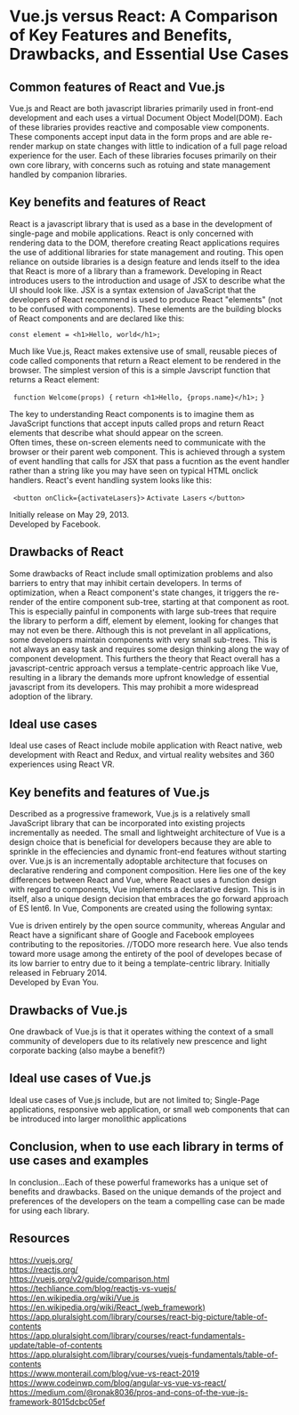 # Vue.js versus React: A Comparison of Key Features and Benefits, Drawbacks, and Essential Use Cases  

## Common features of React and Vue.js
Vue.js and React are both javascript libraries primarily used in front-end development and each uses a virtual Document Object Model(DOM). 
Each of these libraries provides reactive and composable view components. These components accept input data in the form props and are able re-render markup on state changes with little to indication of a full page reload experience for the user. Each of these libraries focuses primarily on their own core library, with concerns such as rotuing and state management handled by companion libraries.  

## Key benefits and features of React
React is a javascript library that is used as a base in the development of single-page and mobile applications. React is only concerned with rendering data to the DOM, therefore creating React applications requires the use of additional libraries for state management and routing. This open reliance on outside libraries is a design feature and lends itself to the idea that React is more of a library than a framework. Developing in React introduces users to the introduction and usage of JSX to describe what the UI should look like. JSX is a syntax extension of JavaScript that the developers of React recommend is used to produce React "elements" (not to be confused with components). These elements are the building blocks of React components and are declared like this:   

```const element = <h1>Hello, world</h1>;```

Much like Vue.js, React makes extensive use of small, reusable pieces of code called components that return a React element to be rendered in the browser. The simplest version of this is a simple Javscript function that returns a React element: 

``` function Welcome(props) {```
```return <h1>Hello, {props.name}</h1>;```
```} ```

The key to understanding React components is to imagine them as JavaScript functions that accept inputs called props and return React elements that describe what should appear on the screen.  
Often times, these on-screen elements need to communicate with the browser or their parent web component. This is achieved through a system of event handling that calls for JSX that pass a fucntion as the event handler rather than a string like you may have seen on typical HTML onclick handlers. React's event handling system looks like this:

``` <button onClick={activateLasers}>```
```Activate Lasers```
```</button> ```

Initially release on May 29, 2013.  
Developed by Facebook.   

## Drawbacks of React
Some drawbacks of React include small optimization problems and also barriers to entry that may inhibit certain developers. In terms of optimization, when a React component's state changes, it triggers the re-render of the entire component sub-tree, starting at that component as root. This is especially painful in components with large sub-trees that require the library to perform a diff, element by element, looking for changes that may not even be there. Although this is not prevelant in all applications, some developers maintain components with very small sub-trees. This is not always an easy task and requires some design thinking along the way of component development. This furthers the theory that React overall has a javascript-centric approach versus a template-centric approach like Vue, resulting in a library the demands more upfront knowledge of essential javascript from its developers. This may prohibit a more widespread adoption of the library.

## Ideal use cases
Ideal use cases of React include mobile application with React native, web development with React and Redux, and virtual reality websites and 360 experiences using React VR. 

## Key benefits and features of Vue.js
Described as a progressive framework, Vue.js is a relatively small JavaScript library that can be incorporated into existing projects incrementally as needed. The small and lightweight architecture of Vue is a design choice that is beneficial for developers because they are able to sprinkle in the effeciencies and dynamic front-end features without starting over. Vue.js is an incrementally adoptable architecture that focuses on declarative rendering and component composition. Here lies one of the key differences between React and Vue, where React uses a function design with regard to components, Vue implements a declarative design. This is in itself, also a unique design decision that embraces the go forward approach of ES lent6. In Vue, Components are created using the following syntax:



Vue is driven entirely by the open source community, whereas Angular and React have a significant share of Google and Facebook employees contributing to the repositories. //TODO more research here. Vue also tends toward more usage among the entirety of the pool of developes becase of its low barrier to entry due to it being a template-centric library.
Initially released in February 2014.  
Developed by Evan You.    

## Drawbacks of Vue.js
One drawback of Vue.js is that it operates withing the context of a small community of developers due to its relatively new prescence and light corporate backing (also maybe a benefit?)

## Ideal use cases of Vue.js
Ideal use cases of Vue.js include, but are not limited to; Single-Page applications, responsive web application, or small web components that can be introduced into larger monolithic applications

## Conclusion, when to use each library in terms of use cases and examples
In conclusion...Each of these powerful frameworks has a unique set of benefits and drawbacks. Based on the unique demands of the project and preferences of the developers on the team a compelling case can be made
for using each library.

## Resources
https://vuejs.org/  
https://reactjs.org/  
https://vuejs.org/v2/guide/comparison.html  
https://techliance.com/blog/reactjs-vs-vuejs/  
https://en.wikipedia.org/wiki/Vue.js  
https://en.wikipedia.org/wiki/React_(web_framework)   
https://app.pluralsight.com/library/courses/react-big-picture/table-of-contents  
https://app.pluralsight.com/library/courses/react-fundamentals-update/table-of-contents  
https://app.pluralsight.com/library/courses/vuejs-fundamentals/table-of-contents  
https://www.monterail.com/blog/vue-vs-react-2019  
https://www.codeinwp.com/blog/angular-vs-vue-vs-react/  
https://medium.com/@ronak8036/pros-and-cons-of-the-vue-js-framework-8015dcbc05ef

